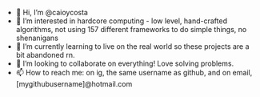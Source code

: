 - 👋 Hi, I’m @caioycosta
- 👀 I’m interested in hardcore computing - low level, hand-crafted algorithms, not using 157 different frameworks to do simple things, no shenanigans
- 🌱 I’m currently learning to live on the real world so these projects are a bit abandoned rn.
- 💞️ I’m looking to collaborate on everything! Love solving problems.
- 📫 How to reach me: on ig, the same username as github, and on email, [mygithubusername]@hotmail.com

<!---
caioycosta/caioycosta is a ✨ special ✨ repository because its `README.md` (this file) appears on your GitHub profile.
You can click the Preview link to take a look at your changes.
--->
